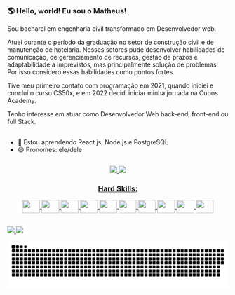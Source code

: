 ### 🌎 Hello, world! Eu sou o Matheus!

Sou bacharel em engenharia civil transformado em Desenvolvedor web. 

Atuei durante o período da graduação no setor de construção civil e de manutenção de hotelaria. Nesses setores pude desenvolver habilidades de comunicação, de gerenciamento de recursos, gestão de prazos e adaptabilidade à imprevistos, mas principalmente solução de problemas. Por isso considero essas habilidades como pontos fortes.

Tive meu primeiro contato com programação em 2021, quando iniciei e concluí o curso CS50x, e em 2022 decidi iniciar minha jornada na Cubos Academy.

Tenho interesse em atuar como Desenvolvedor Web back-end, front-end ou full Stack.

##



- 🌱 Estou aprendendo React.js, Node.js e PostgreSQL
- 😄 Pronomes: ele/dele
##




<div align="center">
  <a href="https://github.com/matheuspinh">
  <img height="180em" src="https://github-readme-stats-git-masterrstaa-rickstaa.vercel.app/api?username=matheuspinh&show_icons=true&theme=highcontrast">
  <img height="180em" src="https://github-readme-stats-git-masterrstaa-rickstaa.vercel.app/api/top-langs/?username=matheuspinh&hide=python&layout=compact&theme=highcontrast">
</div>

<div align="center">

### Hard Skills:
  <div style="display: inline_block">
    <img align="center" height="30" width="40" src="https://cdn.jsdelivr.net/gh/devicons/devicon/icons/react/react-original.svg" />
    <img align="center" height="30" width="40" src="https://cdn.jsdelivr.net/gh/devicons/devicon/icons/python/python-original.svg" />
    <img align="center" height="30" width="40" src="https://cdn.jsdelivr.net/gh/devicons/devicon/icons/javascript/javascript-original.svg" />
    <img align="center" height="30" width="40" src="https://cdn.jsdelivr.net/gh/devicons/devicon/icons/nodejs/nodejs-original.svg" />
    <img align="center" height="30" width="40" src="https://cdn.jsdelivr.net/gh/devicons/devicon/icons/django/django-plain.svg" />
    <img align="center" height="30" width="40" src="https://cdn.jsdelivr.net/gh/devicons/devicon/icons/html5/html5-original.svg" />
    <img align="center" height="30" width="40" src="https://cdn.jsdelivr.net/gh/devicons/devicon/icons/css3/css3-original.svg" />
    <img align="center" height="30" width="40" src="https://cdn.jsdelivr.net/gh/devicons/devicon/icons/mysql/mysql-plain.svg" />
    <img align="center" height="30" width="40" src="https://cdn.jsdelivr.net/gh/devicons/devicon/icons/postgresql/postgresql-original.svg" />
    <img align="center" height="30" width="40" src="https://cdn.jsdelivr.net/gh/devicons/devicon/icons/sass/sass-original.svg" />




  </div>
</div>

##

<div>
  <a href="https://www.linkedin.com/in/matheuspin/">
  <img src="https://img.shields.io/badge/LinkedIn-0077B5?style=for-the-badge&logo=linkedin&logoColor=white">
  </a>
  <a href="https://mail.google.com/mail/?view=cm&fs=1&to=matheus.rj.pinheiro@gmail.com">
  <img src="https://img.shields.io/badge/Gmail-D14836?style=for-the-badge&logo=gmail&logoColor=white">
  </a>
</div>

![Snake animation](https://github.com/matheuspinh/matheuspinh/blob/output/github-contribution-grid-snake.svg)

